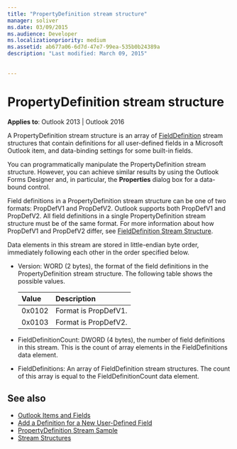 ```yaml
---
title: "PropertyDefinition stream structure"
manager: soliver
ms.date: 03/09/2015
ms.audience: Developer
ms.localizationpriority: medium
ms.assetid: ab677a06-6d7d-47e7-99ea-535b0b24389a
description: "Last modified: March 09, 2015"
 
 
---
```


# PropertyDefinition stream structure

**Applies to**: Outlook 2013 | Outlook 2016 
  
A PropertyDefinition stream structure is an array of [FieldDefinition](fielddefinition-stream-structure.md) stream structures that contain definitions for all user-defined fields in a Microsoft Outlook item, and data-binding settings for some built-in fields. 
  
You can programmatically manipulate the PropertyDefinition stream structure. However, you can achieve similar results by using the Outlook Forms Designer and, in particular, the **Properties** dialog box for a data-bound control. 
  
Field definitions in a PropertyDefinition stream structure can be one of two formats: PropDefV1 and PropDefV2. Outlook supports both PropDefV1 and PropDefV2. All field definitions in a single PropertyDefinition stream structure must be of the same format. For more information about how PropDefV1 and PropDefV2 differ, see [FieldDefinition Stream Structure](fielddefinition-stream-structure.md).
  
Data elements in this stream are stored in little-endian byte order, immediately following each other in the order specified below.
  
- Version: WORD (2 bytes), the format of the field definitions in the PropertyDefinition stream structure. The following table shows the possible values.
    
    |**Value**|**Description**|
    |:-----|:-----|
    |0x0102  <br/> |Format is PropDefV1. |
    |0x0103  <br/> |Format is PropDefV2. |
   
- FieldDefinitionCount: DWORD (4 bytes), the number of field definitions in this stream. This is the count of array elements in the FieldDefinitions data element.
    
- FieldDefinitions: An array of FieldDefinition stream structures. The count of this array is equal to the FieldDefinitionCount data element.
    
## See also

- [Outlook Items and Fields](outlook-items-and-fields.md)
- [Add a Definition for a New User-Defined Field](how-to-add-a-definition-for-a-new-user-defined-field.md)
- [PropertyDefinition Stream Sample](propertydefinition-stream-sample.md)
- [Stream Structures](stream-structures.md)

